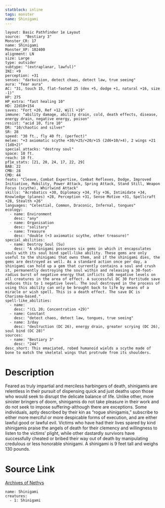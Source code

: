 ```yaml
---
statblock: inline
tags: monster
name: Shinigami
---
```

```statblock
layout: Basic Pathfinder 1e Layout
source:  "Bestiary 3"
Monster_CR: 17
name: Shinigami
Monster_XP: 102400
alignment: LN
size: Large
type: outsider
subtype: "(extraplanar, lawful)"
INI: +9
perception: +31
senses: "darkvision, detect chaos, detect law, true seeing"
aura: "fear aura"
AC: "31, touch 15, flat-footed 25 (dex +5, dodge +1, natural +16, size -1)"
HP: 275
HP_extra: "fast healing 10"
HD: 22d10+154
saves: "Fort +20, Ref +12, Will +19"
immune: "ability damage, ability drain, cold, death effects, disease, energy drain, negative energy, poison"
resist: "acid 10, fire 10"
DR: "10/chaotic and silver"
SR: 28
speed: "30 ft., fly 40 ft. (perfect)"
melee: "+3 axiomatic scythe +30/+25/+20/+15 (2d6+10/×4), 2 wings +21 (1d8+2)"
special_attacks: "destroy soul"
space: 10 ft.
reach: 10 ft.
pf1e_stats: [21, 20, 24, 17, 22, 29]
BAB: 22
CMB: 28
CMD: 44
feats: "Cleave, Combat Expertise, Combat Reflexes, Dodge, Improved Initiative, Mobility, Power Attack, Spring Attack, Stand Still, Weapon Focus (scythe), Whirlwind Attack"
skills: "Acrobatics +30, Diplomacy +34, Fly +36, Intimidate +34, Knowledge (planes) +28, Perception +31, Sense Motive +31, Spellcraft +28, Stealth +26"
languages: "Celestial, Common, Draconic, Infernal, tongues"
ecology:
  - name: Environment
    desc: "any"
  - name: Organisation
    desc: "solitary"
  - name: Treasure
    desc: "double (+3 axiomatic scythe, other treasure)"
special_abilities:
  - name: Destroy Soul (Su)
    desc: "A shinigami possesses six gems in which it encapsulates souls with its soul bind spell-like ability. These gems are only useful to the shinigami that owns them, and if the shinigami dies, the gems are destroyed as well. As a standard action once per day, a shinigami can hold up a gem that currently contains a soul and crush it, permanently destroying the soul within and releasing a 30-foot-radius burst of negative energy that inflicts 1d6 negative levels on all creatures in the area of effect. A successful DC 30 Fortitude save reduces this to 1 negative level. The soul destroyed in the process of using this ability can only be brought back to life by means of a miracle or wish spell. This is a death effect. The save DC is Charisma-based."
spell-like_abilities:
  - name:
    desc: "(CL 20; Concentration +29)"
  - name: Constant
    desc: "detect chaos, detect law, tongues, true seeing"
  - name: 3/day
    desc: "destruction (DC 26), energy drain, greater scrying (DC 26), soul bind (DC 28)"
sources:
  - name: "Bestiary 3"
    desc: "244"
desc_short: This emaciated, robed humanoid wields a scythe made of bone to match the skeletal wings that protrude from its shoulders.
```
# Description
Feared as truly impartial and merciless harbingers of death, shinigamis are relentless in their pursuit of dispensing quick and just deaths upon those who would seek to disrupt the delicate balance of life. Unlike other, more sinister bringers of doom, shinigamis do not take pleasure in their work and do not seek to impose suffering-although there are exceptions. Some individuals, aptly described by their kin as “rogue shinigamis,” subscribe to either more merciful or more despicable forms of execution, and are either lawful good or lawful evil. Victims who have had their lives spared by kind shinigamis praise the angels of death for their clemency and willingness to listen to the victims’ plight, while other dastardly survivors have successfully cheated or bribed their way out of death by manipulating credulous or less honorable shinigami. A shinigami is 9 feet tall and weighs 130 pounds.
# Source Link
[Archives of Nethys](https://aonprd.com/MonsterDisplay.aspx?ItemName=Shinigami)
```encounter-table
name: Shinigami
creatures:
  - 1: Shinigami
```
